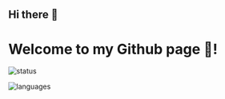 ## Hi there 👋

<!--
**guillelb/guillelb** is a ✨ _special_ ✨ repository because its `README.md` (this file) appears on your GitHub profile.

Here are some ideas to get you started:

- 🔭 I’m currently working on ...
- 🌱 I’m currently learning ...
- 👯 I’m looking to collaborate on ...
- 🤔 I’m looking for help with ...
- 💬 Ask me about ...
- 📫 How to reach me: ...
- 😄 Pronouns: ...
- ⚡ Fun fact: ...
-->
<p align="left">
  <h1>
    Welcome to my Github page 🔭!
  </h1>
</p>

<p align="left">
  <div>
    <img alt="status" src="https://github-readme-stats.vercel.app/api?username=guillelb&theme=vue-dark&hide_border=true&include_all_commits=true&count_private=true&show_icons=true&icon_color=79ff97" />
  </div>
</p>

<p align="left">
  <div>
    <img alt="languages" src="https://github-readme-stats.vercel.app/api/top-langs/?username=guillelb&theme=vue-dark&hide=css&hide_border=true&card_width=500&icon_color=79ff97" />
  </div>
</p>
